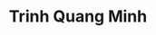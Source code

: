 ---
#preview
title: Trinh Quang Minh
avatar: https://res.cloudinary.com/dv1blsnnu/image/upload/v1734280914/VGM/authors/h9ehubr7hdx7chgbsis8.jpg
---